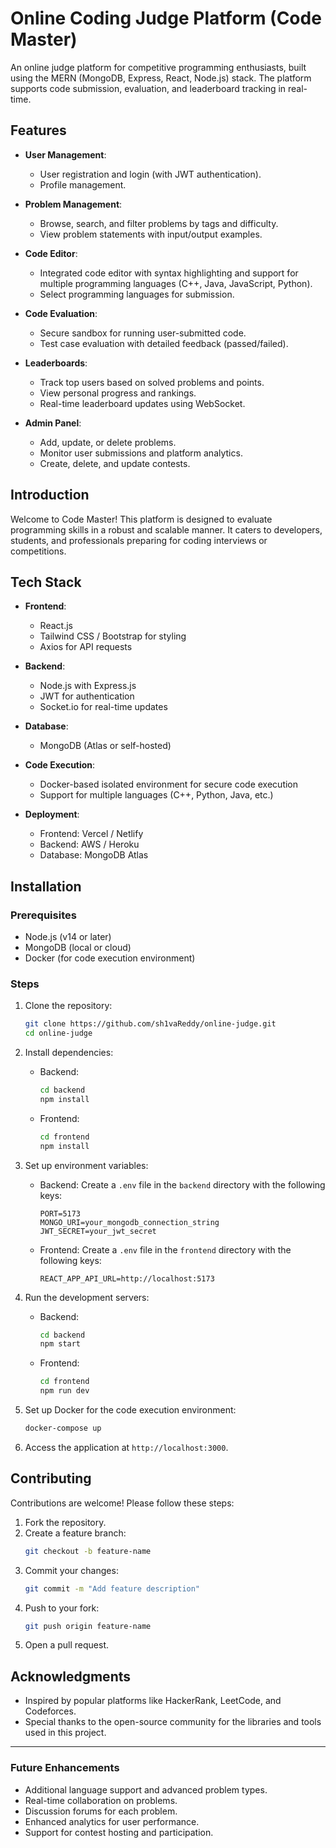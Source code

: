 # Online Coding Judge Platform (Code Master)

An online judge platform for competitive programming enthusiasts, built using the MERN (MongoDB, Express, React, Node.js) stack. The platform supports code submission, evaluation, and leaderboard tracking in real-time.

## Features

- **User Management**:
  - User registration and login (with JWT authentication).
  - Profile management.

- **Problem Management**:
  - Browse, search, and filter problems by tags and difficulty.
  - View problem statements with input/output examples.

- **Code Editor**:
  - Integrated code editor with syntax highlighting and support for multiple programming languages (C++, Java, JavaScript, Python).
  - Select programming languages for submission.

- **Code Evaluation**:
  - Secure sandbox for running user-submitted code.
  - Test case evaluation with detailed feedback (passed/failed).

- **Leaderboards**:
  - Track top users based on solved problems and points.
  - View personal progress and rankings.
  - Real-time leaderboard updates using WebSocket.

- **Admin Panel**:
  - Add, update, or delete problems.
  - Monitor user submissions and platform analytics.
  - Create, delete, and update contests.

## Introduction

Welcome to Code Master! This platform is designed to evaluate programming skills in a robust and scalable manner. It caters to developers, students, and professionals preparing for coding interviews or competitions.

## Tech Stack

- **Frontend**:
  - React.js
  - Tailwind CSS / Bootstrap for styling
  - Axios for API requests

- **Backend**:
  - Node.js with Express.js
  - JWT for authentication
  - Socket.io for real-time updates

- **Database**:
  - MongoDB (Atlas or self-hosted)

- **Code Execution**:
  - Docker-based isolated environment for secure code execution
  - Support for multiple languages (C++, Python, Java, etc.)

- **Deployment**:
  - Frontend: Vercel / Netlify
  - Backend: AWS / Heroku
  - Database: MongoDB Atlas

## Installation

### Prerequisites
- Node.js (v14 or later)
- MongoDB (local or cloud)
- Docker (for code execution environment)

### Steps
1. Clone the repository:
   ```bash
   git clone https://github.com/sh1vaReddy/online-judge.git
   cd online-judge
   ```

2. Install dependencies:
   - Backend:
     ```bash
     cd backend
     npm install
     ```
   - Frontend:
     ```bash
     cd frontend
     npm install
     ```

3. Set up environment variables:
   - Backend:
     Create a `.env` file in the `backend` directory with the following keys:
     ```env
     PORT=5173
     MONGO_URI=your_mongodb_connection_string
     JWT_SECRET=your_jwt_secret
     ```
   - Frontend:
     Create a `.env` file in the `frontend` directory with the following keys:
     ```env
     REACT_APP_API_URL=http://localhost:5173
     ```

4. Run the development servers:
   - Backend:
     ```bash
     cd backend
     npm start
     ```
   - Frontend:
     ```bash
     cd frontend
     npm run dev
     ```

5. Set up Docker for the code execution environment:
   ```bash
   docker-compose up
   ```

6. Access the application at `http://localhost:3000`.

## Contributing

Contributions are welcome! Please follow these steps:
1. Fork the repository.
2. Create a feature branch:
   ```bash
   git checkout -b feature-name
   ```
3. Commit your changes:
   ```bash
   git commit -m "Add feature description"
   ```
4. Push to your fork:
   ```bash
   git push origin feature-name
   ```
5. Open a pull request.



## Acknowledgments

- Inspired by popular platforms like HackerRank, LeetCode, and Codeforces.
- Special thanks to the open-source community for the libraries and tools used in this project.

---

### Future Enhancements
- Additional language support and advanced problem types.
- Real-time collaboration on problems.
- Discussion forums for each problem.
- Enhanced analytics for user performance.
- Support for contest hosting and participation.
